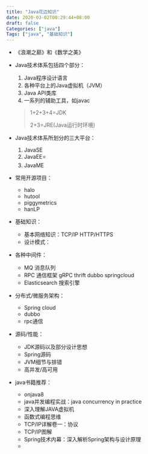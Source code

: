 ```yaml
---
title: "Java花边知识"
date: 2020-03-02T00:29:44+08:00
draft: false
Categories: ["java"]
Tags: ["java", "基础知识"]
---
```




- 《浪潮之巅》和《数学之美》

- Java技术体系包括四个部分：

  1. Java程序设计语言
  2. 各种平台上的Java虚拟机（JVM）
  3. Java API类库
  4. 一系列的辅助工具，如javac

  > 1+2+3+4=JDK
  >
  > 2+3=JRE(Java运行时环境)

- Java技术体系所划分的三大平台：

  1. JavaSE
  2. JavaEE:star:
  3. JavaME

  

- 常用开源项目：

  - halo
  - hutool
  - piggymetrics
  - hanLP

- 基础知识：

  - 基本网络知识：TCP/IP HTTP/HTTPS
  - 设计模式：

- 各种中间件：
  - MQ 消息队列
  - RPC 通信框架 gRPC thrift dubbo springcloud
  - Elasticsearch 搜索引擎

- 分布式/微服务架构：

  - Spring cloud
  - dubbo
  - rpc通信

- 源码/性能：

  - JDK源码以及部分设计思想
  - Spring源码
  - JVM细节与排错
  - 高并发/高可用

- java书籍推荐：

  - onjava8
  - java并发编程实战：java concurrency in practice
  - 深入理解JAVA虚拟机
  - 函数式编程思维
  - TCP/IP详解卷一：协议
  - TCP/IP图解
  - Spring技术内幕：深入解析Spring架构与设计原理
  - 